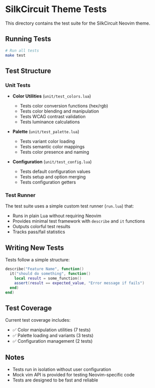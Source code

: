 # SilkCircuit Theme Tests

This directory contains the test suite for the SilkCircuit Neovim theme.

## Running Tests

```bash
# Run all tests
make test
```

## Test Structure

### Unit Tests

- **Color Utilities** (`unit/test_colors.lua`)
  - Tests color conversion functions (hex/rgb)
  - Tests color blending and manipulation
  - Tests WCAG contrast validation
  - Tests luminance calculations

- **Palette** (`unit/test_palette.lua`)
  - Tests variant color loading
  - Tests semantic color mappings
  - Tests color presence and naming

- **Configuration** (`unit/test_config.lua`)
  - Tests default configuration values
  - Tests setup and option merging
  - Tests configuration getters

### Test Runner

The test suite uses a simple custom test runner (`run.lua`) that:

- Runs in plain Lua without requiring Neovim
- Provides minimal test framework with `describe` and `it` functions
- Outputs colorful test results
- Tracks pass/fail statistics

## Writing New Tests

Tests follow a simple structure:

```lua
describe("Feature Name", function()
  it("should do something", function()
    local result = some_function()
    assert(result == expected_value, "Error message if fails")
  end)
end)
```

## Test Coverage

Current test coverage includes:

- ✅ Color manipulation utilities (7 tests)
- ✅ Palette loading and variants (3 tests)
- ✅ Configuration management (2 tests)

## Notes

- Tests run in isolation without user configuration
- Mock vim API is provided for testing Neovim-specific code
- Tests are designed to be fast and reliable
